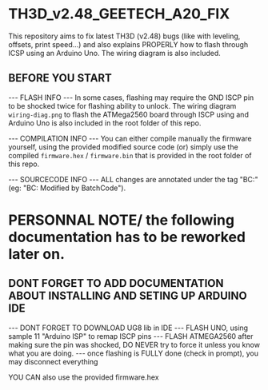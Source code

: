 # TH3D_v2.48_GEETECH_A20_FIX
This repository aims to fix latest TH3D (v2.48) bugs (like with leveling, offsets, print speed...) and also explains PROPERLY how to flash through ICSP using an Arduino Uno. The wiring diagram is also included.

## BEFORE YOU START ##

--- FLASH INFO ---
In some cases, flashing may require the GND ISCP pin to be shocked twice for flashing ability to unlock.
The wiring diagram `wiring-diag.png` to flash the ATMega2560 board through ISCP using and Arduino Uno is also included in the root folder of this repo.

--- COMPILATION INFO ---
You can either compile manually the firmware yourself, using the provided modified source code (or) simply use the compiled `firmware.hex` / `firmware.bin` that is provided in the root folder of this repo.

--- SOURCECODE INFO ---
ALL changes are annotated under the tag "BC:" (eg: "BC: Modified by BatchCode").

# PERSONNAL NOTE/ the following documentation has to be reworked later on.
## DONT FORGET TO ADD DOCUMENTATION ABOUT INSTALLING AND SETING UP ARDUINO IDE
--- DONT FORGET TO DOWNLOAD UG8 lib in IDE
--- FLASH UNO, using sample 11 "Arduino ISP" to remap ISCP pins
--- FLASH ATMEGA2560 after making sure the pin was shocked, DO NEVER try to force it unless you know what you are doing.
--- once flashing is FULLY done (check in prompt), you may disconnect everything

YOU CAN also use the provided firmware.hex



